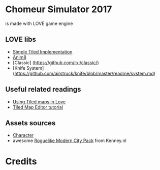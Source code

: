 # Chomeur Simulator 2017
is made with LOVE game engine

## LOVE libs
* [Simple Tiled Implementation](https://github.com/karai17/Simple-Tiled-Implementation)
* [Anim8](https://github.com/kikito/anim8)
* [Classic] (https://github.com/rxi/classic/)
* [Knife System] (https://github.com/airstruck/knife/blob/master/readme/system.md)

## Useful related readings

* [Using Tiled maps in Love](http://lua.space/gamedev/using-tiled-maps-in-love)
* [Tiled Map Editor tutorial](https://gamedevelopment.tutsplus.com/tutorials/introduction-to-tiled-map-editor-a-platform-agnostic-tool-for-level-maps--gamedev-2838)

## Assets sources
* [Character](http://opengameart.org/content/classic-hero-and-baddies-pack)
* awesome [Roguelike Modern City Pack](http://opengameart.org/content/roguelike-modern-city-pack) from Kenney.nl

# Credits


